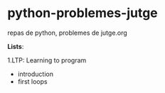 
python-problemes-jutge
======================

repas de python, problemes de jutge.org

**Lists**:

1.LTP: Learning to program
  * introduction
  * first loops
